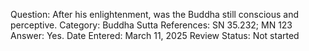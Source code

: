 Question: After his enlightenment, was the Buddha still conscious and perceptive.
Category: Buddha
Sutta References: SN 35.232; MN 123
Answer: Yes.
Date Entered: March 11, 2025
Review Status: Not started